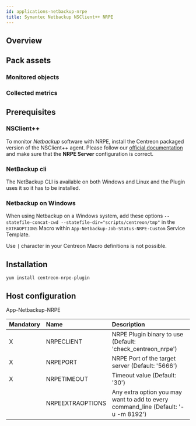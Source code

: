 ```yaml
---
id: applications-netbackup-nrpe
title: Symantec Netbackup NSClient++ NRPE
---
```


## Overview

## Pack assets

### Monitored objects

### Collected metrics

## Prerequisites

### NSClient++

To monitor *Netbackup* software with NRPE, install the Centreon packaged version 
of the NSClient++ agent. Please follow our [official documentation](../plugin-packs/tutorials/centreon-nsclient-tutorial.html) 
and make sure that the **NRPE Server** configuration is correct. 

### NetBackup cli

The NetBackup CLI is available on both Windows and Linux and the Plugin uses it so it
has to be installed.

### Netbackup on Windows

When using Netbackup on a Windows system, add these options `--statefile-concat-cwd
--statefile-dir="scripts/centreon/tmp"` in the `EXTRAOPTIONS` Macro within
`App-Netbackup-Job-Status-NRPE-Custom` Service Template. 

Use `|` character in your Centreon Macro definitions is not possible. 

## Installation 

``` shell
yum install centreon-nrpe-plugin
```

## Host configuration

App-Netbackup-NRPE

| Mandatory | Name             | Description                                                                         |
|:----------|:-----------------|:------------------------------------------------------------------------------------|
| X         | NRPECLIENT       | NRPE Plugin binary to use (Default: 'check_centreon_nrpe')                          |
| X         | NRPEPORT         | NRPE Port of the target server (Default: '5666')                                    |
| X         | NRPETIMEOUT      | Timeout value (Default: '30')                                                       |
|           | NRPEEXTRAOPTIONS | Any extra option you may want to add to every command\_line (Default: '-u -m 8192') |